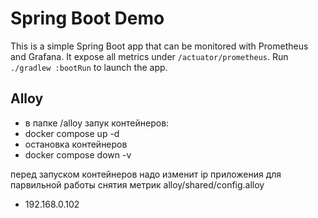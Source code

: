 # Spring Boot Demo

This is a simple Spring Boot app that can be monitored with Prometheus and Grafana. It expose all metrics under
`/actuator/prometheus`. Run `./gradlew :bootRun` to launch the app.

## Alloy
- в папке /alloy запук контейнеров: 
- docker compose up -d
- остановка контейнеров
- docker compose down -v

перед запуском контейнеров надо изменит ip приложения для 
парвильной работы снятия метрик
alloy/shared/config.alloy
- 192.168.0.102